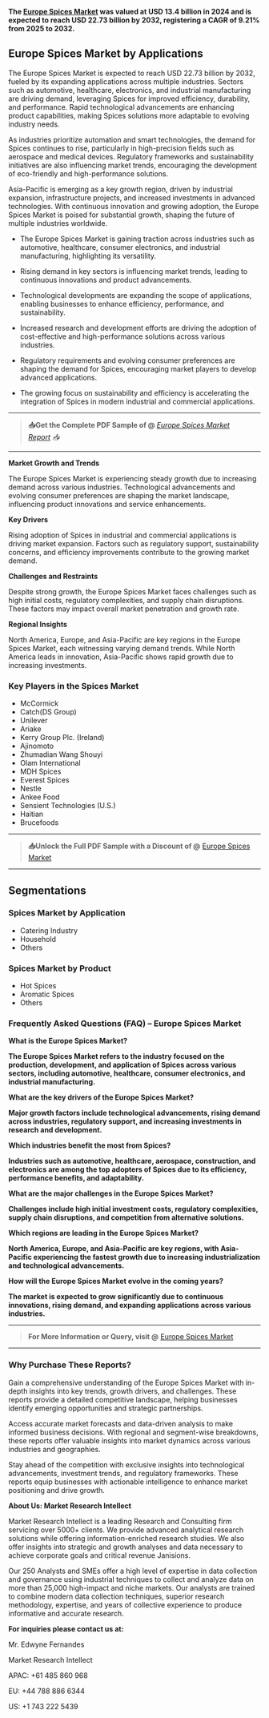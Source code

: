 <p><strong>The <a href="https://www.marketresearchintellect.com/download-sample/?rid=285734&amp;utm_source=Pulse-April-Europe&amp;utm_medium=852">Europe Spices Market</a> was valued at USD 13.4 billion in 2024 and is expected to reach USD 22.73 billion by 2032, registering a CAGR of 9.21% from 2025 to 2032.</strong></p><h2>Europe Spices Market by Applications&nbsp;</h2><p><p>The Europe Spices Market is expected to reach USD 22.73 billion by 2032, fueled by its expanding applications across multiple industries. Sectors such as automotive, healthcare, electronics, and industrial manufacturing are driving demand, leveraging Spices for improved efficiency, durability, and performance. Rapid technological advancements are enhancing product capabilities, making Spices solutions more adaptable to evolving industry needs.</p><p>As industries prioritize automation and smart technologies, the demand for Spices continues to rise, particularly in high-precision fields such as aerospace and medical devices. Regulatory frameworks and sustainability initiatives are also influencing market trends, encouraging the development of eco-friendly and high-performance solutions.</p><p>Asia-Pacific is emerging as a key growth region, driven by industrial expansion, infrastructure projects, and increased investments in advanced technologies. With continuous innovation and growing adoption, the Europe Spices Market is poised for substantial growth, shaping the future of multiple industries worldwide.</p></p><ul><li><p>The Europe Spices Market is gaining traction across industries such as automotive, healthcare, consumer electronics, and industrial manufacturing, highlighting its versatility.</p></li><li><p>Rising demand in key sectors is influencing market trends, leading to continuous innovations and product advancements.</p></li><li><p>Technological developments are expanding the scope of applications, enabling businesses to enhance efficiency, performance, and sustainability.</p></li><li><p>Increased research and development efforts are driving the adoption of cost-effective and high-performance solutions across various industries.</p></li><li><p>Regulatory requirements and evolving consumer preferences are shaping the demand for Spices, encouraging market players to develop advanced applications.</p></li><li><p>The growing focus on sustainability and efficiency is accelerating the integration of Spices in modern industrial and commercial applications.</p></li></ul><hr /><blockquote><p><strong><span class="font-[700]">📥Get the Complete PDF Sample of @ </span></strong><em><span class="font-[700]"><a href="https://www.marketresearchintellect.com/download-sample/?rid=285734&amp;utm_source=Pulse-April-Europe&amp;utm_medium=852" target="_blank" data-tracking-control-name="article-ssr-frontend-pulse_little-text-block" data-tracking-will-navigate="" data-test-link="">Europe Spices Market Report</a>&nbsp;📥</span></em></p></blockquote><hr /><p class="" data-start="77" data-end="360"><strong data-start="77" data-end="105">Market Growth and Trends</strong></p><p class="" data-start="77" data-end="360">The Europe Spices Market is experiencing steady growth due to increasing demand across various industries. Technological advancements and evolving consumer preferences are shaping the market landscape, influencing product innovations and service enhancements.</p><p class="" data-start="362" data-end="606"><strong data-start="362" data-end="377">Key Drivers</strong></p><p class="" data-start="362" data-end="606">Rising adoption of Spices in industrial and commercial applications is driving market expansion. Factors such as regulatory support, sustainability concerns, and efficiency improvements contribute to the growing market demand.</p><p class="" data-start="608" data-end="849"><strong data-start="608" data-end="637">Challenges and Restraints</strong></p><p class="" data-start="608" data-end="849">Despite strong growth, the Europe Spices Market faces challenges such as high initial costs, regulatory complexities, and supply chain disruptions. These factors may impact overall market penetration and growth rate.</p><p class="" data-start="851" data-end="1095"><strong data-start="851" data-end="872">Regional Insights</strong></p><p class="" data-start="851" data-end="1095">North America, Europe, and Asia-Pacific are key regions in the Europe Spices Market, each witnessing varying demand trends. While North America leads in innovation, Asia-Pacific shows rapid growth due to increasing investments.</p><p><h3>Key Players in the Spices Market </h3><ul><li>McCormick</li><li>Catch(DS Group)</li><li>Unilever</li><li>Ariake</li><li>Kerry Group Plc. (Ireland)</li><li>Ajinomoto</li><li>Zhumadian Wang Shouyi</li><li>Olam International</li><li>MDH Spices</li><li>Everest Spices</li><li>Nestle</li><li>Ankee Food</li><li>Sensient Technologies (U.S.)</li><li>Haitian</li><li>Brucefoods</li></ul></p><hr /><blockquote><p><strong>📥Unlock the Full PDF Sample with a Discount of @</strong> <a href="https://www.marketresearchintellect.com/ask-for-discount/?rid=285734&amp;utm_source=Pulse-April-Europe&amp;utm_medium=852">Europe Spices Market</a></p></blockquote><hr /><p><h2>Segmentations</h2><h3>Spices Market by Application</h3><ul><li>Catering Industry</li><li> Household</li><li> Others</li></ul><h3>Spices Market by Product</h3><ul><li>Hot Spices</li><li> Aromatic Spices</li><li> Others</li></ul></p><h3><strong>Frequently Asked Questions (FAQ) &ndash; Europe Spices Market</strong></h3><p><strong>What is the Europe Spices Market?</strong></p><p><strong>The Europe Spices Market refers to the industry focused on the production, development, and application of Spices across various sectors, including automotive, healthcare, consumer electronics, and industrial manufacturing.</strong></p><p><strong>What are the key drivers of the Europe Spices Market?</strong></p><p><strong>Major growth factors include technological advancements, rising demand across industries, regulatory support, and increasing investments in research and development.</strong></p><p><strong>Which industries benefit the most from Spices?</strong></p><p><strong>Industries such as automotive, healthcare, aerospace, construction, and electronics are among the top adopters of Spices due to its efficiency, performance benefits, and adaptability.</strong></p><p><strong>What are the major challenges in the Europe Spices Market?</strong></p><p><strong>Challenges include high initial investment costs, regulatory complexities, supply chain disruptions, and competition from alternative solutions.</strong></p><p><strong>Which regions are leading in the Europe Spices Market?</strong></p><p><strong>North America, Europe, and Asia-Pacific are key regions, with Asia-Pacific experiencing the fastest growth due to increasing industrialization and technological advancements.</strong></p><p><strong>How will the Europe Spices Market evolve in the coming years?</strong></p><p><strong>The market is expected to grow significantly due to continuous innovations, rising demand, and expanding applications across various industries.</strong></p><hr /><blockquote><p><span class="font-[700]"><strong>For More Information or Query, visit&nbsp;@</strong>&nbsp;</span><span class="font-[700]"><a href="https://www.marketresearchintellect.com/product/global-spices-market-size-and-forecast/?utm_source=Linkedin&utm_medium=852" target="_blank" data-tracking-control-name="article-ssr-frontend-pulse_little-text-block" data-tracking-will-navigate="" data-test-link="">Europe Spices Market</a></span></p></blockquote><hr /><h3><strong data-start="0" data-end="31">Why Purchase These Reports?</strong></h3><p class="" data-start="35" data-end="297">Gain a comprehensive understanding of the Europe Spices Market with in-depth insights into key trends, growth drivers, and challenges. These reports provide a detailed competitive landscape, helping businesses identify emerging opportunities and strategic partnerships.</p><p class="" data-start="299" data-end="540">Access accurate market forecasts and data-driven analysis to make informed business decisions. With regional and segment-wise breakdowns, these reports offer valuable insights into market dynamics across various industries and geographies.</p><p class="" data-start="542" data-end="784">Stay ahead of the competition with exclusive insights into technological advancements, investment trends, and regulatory frameworks. These reports equip businesses with actionable intelligence to enhance market positioning and drive growth.</p><p><strong><span class="font-[700]">About Us: Market Research Intellect</span></strong></p><p><span class="">Market Research Intellect is a leading Research and Consulting firm servicing over 5000+ clients. We provide advanced analytical research solutions while offering information-enriched research studies.&nbsp;</span>We also offer insights into strategic and growth analyses and data necessary to achieve corporate goals and critical revenue Janisions.</p><p><span class="">Our 250 Analysts and SMEs offer a high level of expertise in data collection and governance using industrial techniques to collect and analyze data on more than 25,000 high-impact and niche markets. Our analysts are trained to combine modern data collection techniques, superior research methodology, expertise, and years of collective experience to produce informative and accurate research.</span></p><p><strong>For inquiries please contact us at:</strong></p><p>Mr. Edwyne Fernandes</p><p>Market Research Intellect</p><p>APAC: +61 485 860 968</p><p>EU: +44 788 886 6344</p><p>US: +1 743 222 5439</p>